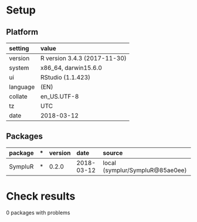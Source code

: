 # Setup

## Platform

|setting  |value                        |
|:--------|:----------------------------|
|version  |R version 3.4.3 (2017-11-30) |
|system   |x86_64, darwin15.6.0         |
|ui       |RStudio (1.1.423)            |
|language |(EN)                         |
|collate  |en_US.UTF-8                  |
|tz       |UTC                          |
|date     |2018-03-12                   |

## Packages

|package |*  |version |date       |source                          |
|:-------|:--|:-------|:----------|:-------------------------------|
|SympluR |*  |0.2.0   |2018-03-12 |local (symplur/SympluR@85ae0ee) |

# Check results

0 packages with problems




